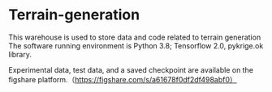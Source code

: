 # Terrain-generation
This warehouse is used to store data and code related to terrain generation
The software running environment is Python 3.8; Tensorflow 2.0, pykrige.ok library.

Experimental data, test data, and a saved checkpoint are available on the figshare platform.（https://figshare.com/s/a61678f0df2df498abf0）

